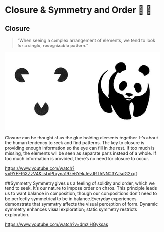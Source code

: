 # Closure & Symmetry and Order :panda_face: :straight_ruler:

## Closure
> “When seeing a complex arrangement of elements, we tend to look for a single, recognizable pattern.”

![Alt text](/Misc_Photos/02-closure.png "Example Of Closure")

Closure can be thought of as the glue holding elements together. It’s about the human tendency to seek and find patterns.
The key to closure is providing enough information so the eye can fill in the rest. If too much is missing, the elements will be seen as separate parts instead of a whole. If too much information is provided, there’s no need for closure to occur.

https://www.youtube.com/watch?v=9YEFRiXZzV4&list=PLxyna19ze6YekJevJRT5NNC3YJsdG2xqf


##Symmetry
Symmetry gives us a feeling of solidity and order, which we tend to seek. It’s our nature to impose order on chaos. This principle leads us to want balance in composition, though our compositions don’t need to be perfectly symmetrical to be in balance.Everyday experiences demonstrate that symmetry affects the visual perception of form. Dynamic symmetry enhances visual exploration; static symmetry restricts exploration.

https://www.youtube.com/watch?v=dmzlHGyksas
